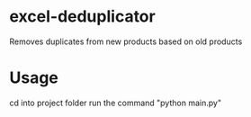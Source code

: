 # excel-deduplicator
Removes duplicates from new products based on old products

# Usage
cd into project folder
run the command "python main.py"